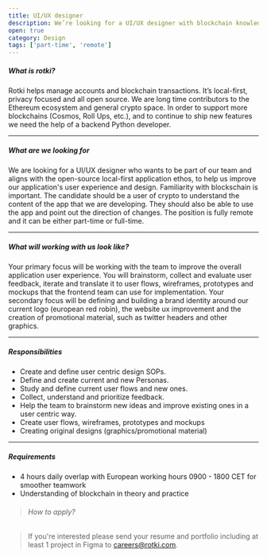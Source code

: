 ```yaml
---
title: UI/UX designer
description: We’re looking for a UI/UX designer with blockchain knowledge.
open: true
category: Design
tags: ['part-time', 'remote']
---
```


##### What is rotki?

Rotki helps manage accounts and blockchain transactions. It’s local-first,
privacy focused and all open source. We are long time contributors to the
Ethereum ecosystem and general crypto space. In order to support more
blockchains (Cosmos, Roll Ups, etc.), and to continue to ship new features
we need the help of a backend Python developer.

---

##### What are we looking for

We are looking for a UI/UX designer who wants to be part of our team and
aligns with the open-source local-first application ethos, to help us improve
our application's user experience and design. Familiarity with blockschain is
important. The candidate should be a user of crypto to understand the content
of the app that we are developing. They should also be able to use the app
and point out the direction of changes.
The position is fully remote and it can be either part-time or full-time.

---

##### What will working with us look like?

Your primary focus will be working with the team to improve the overall
application user experience. You will brainstorm, collect and evaluate
user feedback, iterate and translate it to user flows, wireframes,
prototypes and mockups that the frontend team can use for implementation.
Your secondary focus will be defining and building a brand identity around
our current logo (european red robin), the website ux improvement and the
creation of promotional material, such as twitter headers and other graphics.

---

##### Responsibilities

- Create and define user centric design SOPs.
- Define and create current and new Personas.
- Study and define current user flows and new ones.
- Collect, understand and prioritize feedback.
- Help the team to brainstorm new ideas and improve existing ones in a user centric way.
- Create user flows, wireframes, prototypes and mockups
- Creating original designs (graphics/promotional material)

---

##### Requirements

- 4 hours daily overlap with European working hours 0900 - 1800 CET for smoother teamwork
- Understanding of blockchain in theory and practice

> ###### How to apply?

> If you're interested please send your resume and portfolio including at least 1 project in Figma to careers@rotki.com.
